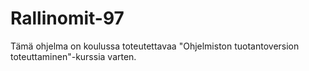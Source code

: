 # Rallinomit-97
Tämä ohjelma on koulussa toteutettavaa "Ohjelmiston tuotantoversion toteuttaminen"-kurssia varten.
